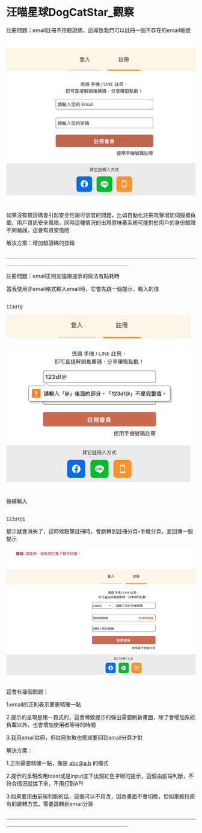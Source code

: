 # 汪喵星球DogCatStar_觀察

註冊問題：email註冊不用驗證碼，這導致我們可以註冊一個不存在的email帳號

![](media/Xnip2024-01-01_20-17-49.jpg)

如果沒有驗證碼會引起安全性跟可信度的問題，比如自動化註冊攻擊增加伺服器負載、用戶資訊安全風險，同時這種情況的出現意味著系統可能對於用戶的身份驗證不夠嚴謹，這會有資安風險

解決方案：增加驗證碼的按鈕

＿＿＿＿＿＿＿＿＿＿＿＿＿＿＿＿＿＿＿＿＿＿＿＿＿＿＿＿＿＿＿＿＿＿＿＿＿＿＿＿＿＿＿＿＿＿＿＿＿＿＿＿＿＿＿＿＿＿＿
  
  
註冊問題：email正則加強跟提示的做法有點耗時

 
當我使用非email格式輸入email時，它會先跳一個提示，輸入的值

```

123df@

```

![](media/Xnip2024-01-01_20-40-46.jpg)

後續輸入

```

123df@1

```

提示就會消失了，這時候點擊註冊時，會跳轉到註冊分頁-手機分頁，並回傳一個提示

![](media/Xnip2024-01-01_20-39-12.jpg)

這會有幾個問題：

1.email的正則表示要更精確一點

2.提示的呈現是用一頁式的，這會導致提示的彈出需要刷新畫面，除了會增加系統負載以外，也會增加使用者等待的時間

3.我用email註冊，但註冊失敗也應該要回到email分頁才對

解決方案：

1.正則需要精確一點，像是 abc@a.b 的模式

2.提示的呈現改用toast或是input底下出現紅色字眼的提示，這個由前端判斷，不符合情況就擋下來，不用打到API

3.如果要用由前端判斷的話，這個可以不用改，因為畫面不會切換，但如果維持原有的跳轉方式，需要跳轉到email分頁

＿＿＿＿＿＿＿＿＿＿＿＿＿＿＿＿＿＿＿＿＿＿＿＿＿＿＿＿＿＿＿＿＿＿＿＿＿＿＿＿＿＿＿＿＿＿＿＿＿＿＿＿＿＿＿＿＿＿＿


